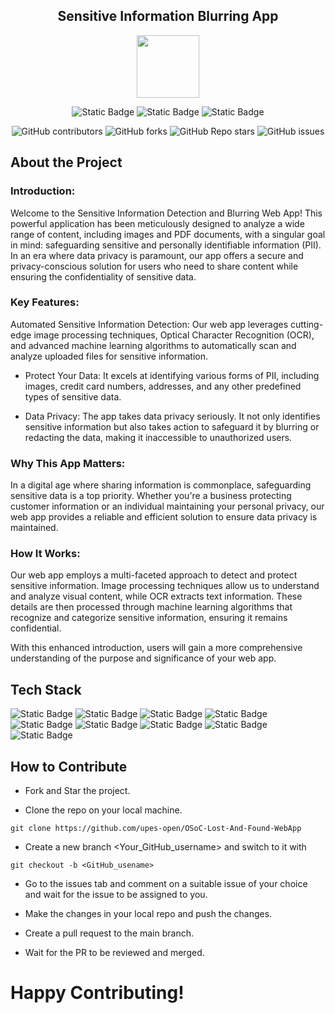 <div align='center'>

## Sensitive Information Blurring App

<img src='https://github.com/upes-open/Git-WorkShop/assets/101355193/b9315c8e-5aaa-438e-ab5a-48b25571dc90' width=100>

![Static Badge](https://img.shields.io/badge/Discord-202020?logo=discord&logoColor=%235865F2&link=http%3A%2F%2Fdiscord.gg%2F2rnWsvkX)    ![Static Badge](https://img.shields.io/badge/Twitter-202020?logo=twitter&logoColor=%231DA1F2&link=https%3A%2F%2Ftwitter.com%2FUpesOpen)    ![Static Badge](https://img.shields.io/badge/Instagram-202020?logo=instagram&logoColor=%23E4405F&link=https%3A%2F%2Fwww.instagram.com%2Fupesopen_%2F)



![GitHub contributors](https://img.shields.io/github/contributors/upes-open/OSoC-Sensitive-Information-Blurring-App)
![GitHub forks](https://img.shields.io/github/forks/upes-open/OSoC-Sensitive-Information-Blurring-App)
![GitHub Repo stars](https://img.shields.io/github/stars/upes-open/OSoC-Sensitive-Information-Blurring-App)
![GitHub issues](https://img.shields.io/github/issues/upes-open/OSoC-Sensitive-Information-Blurring-App)

</div>

## About the Project
### Introduction:

Welcome to the Sensitive Information Detection and Blurring Web App! This powerful application has been meticulously designed to analyze a wide range of content, including images and PDF documents, with a singular goal in mind: safeguarding sensitive and personally identifiable information (PII). In an era where data privacy is paramount, our app offers a secure and privacy-conscious solution for users who need to share content while ensuring the confidentiality of sensitive data.

### Key Features:

Automated Sensitive Information Detection: Our web app leverages cutting-edge image processing techniques, Optical Character Recognition (OCR), and advanced machine learning algorithms to automatically scan and analyze uploaded files for sensitive information.

- Protect Your Data: It excels at identifying various forms of PII, including images, credit card numbers, addresses, and any other predefined types of sensitive data.

- Data Privacy: The app takes data privacy seriously. It not only identifies sensitive information but also takes action to safeguard it by blurring or redacting the data, making it inaccessible to unauthorized users.

### Why This App Matters:

In a digital age where sharing information is commonplace, safeguarding sensitive data is a top priority. Whether you're a business protecting customer information or an individual maintaining your personal privacy, our web app provides a reliable and efficient solution to ensure data privacy is maintained.

### How It Works:

Our web app employs a multi-faceted approach to detect and protect sensitive information. Image processing techniques allow us to understand and analyze visual content, while OCR extracts text information. These details are then processed through machine learning algorithms that recognize and categorize sensitive information, ensuring it remains confidential.

With this enhanced introduction, users will gain a more comprehensive understanding of the purpose and significance of your web app.


## Tech Stack

![Static Badge](https://img.shields.io/badge/NodeJS-101010?logo=nodedotjs&logoColor=%23339933)    ![Static Badge](https://img.shields.io/badge/MongoDB-101010?logo=mongodb&logoColor=%2347A248)    ![Static Badge](https://img.shields.io/badge/ReactJS-101010?logo=react&logoColor=%2361DAFB)    ![Static Badge](https://img.shields.io/badge/HTML-101010?logo=html5&logoColor=%23E34F26)    ![Static Badge](https://img.shields.io/badge/JavaScript-101010?logo=javascript&logoColor=%23F7DF1E)    ![Static Badge](https://img.shields.io/badge/Python-101010?logo=python&logoColor=%233776AB)    ![Static Badge](https://img.shields.io/badge/Firebase-101010?logo=firebase&logoColor=%23FFCA28)    ![Static Badge](https://img.shields.io/badge/OpenCV-101010?logo=opencv&logoColor=%235C3EE8)    ![Static Badge](https://img.shields.io/badge/TensorFlow-101010?logo=tensorflow&logoColor=%23FF6F00)

## How to Contribute
- Fork and Star the project.

- Clone the repo on your local machine.
```
git clone https://github.com/upes-open/OSoC-Lost-And-Found-WebApp
```
- Create a new branch <Your_GitHub_username> and switch to it with
```
git checkout -b <GitHub_usename>
```
- Go to the issues tab and comment on a suitable issue of your choice and wait for the issue to be assigned to you.

- Make the changes in your local repo and push the changes.

- Create a pull request to the main branch.

- Wait for the PR to be reviewed and merged.

# Happy Contributing!



